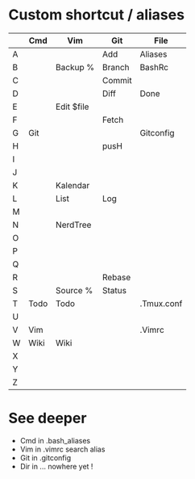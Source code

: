 # Custom shortcut / aliases


|   | Cmd  | Vim        | Git    | File |
| - | ---  | ---        | ---    | --- |
| A |      |            | Add    | Aliases |
| B |      | Backup %   | Branch | BashRc |
| C |      |            | Commit |   |
| D |      |            | Diff   | Done |
| E |      | Edit $file |        |   |
| F |      |            | Fetch  |   |
| G | Git  |            |        | Gitconfig |
| H |      |            | pusH   |   |
| I |      |            |        |   |
| J |      |            |        |   |
| K |      | Kalendar   |        |   |
| L |      | List       | Log    |   |
| M |      |            |        |   |
| N |      | NerdTree   |        |   |
| O |      |            |        |   |
| P |      |            |        |   |
| Q |      |            |        |   |
| R |      |            | Rebase |   |
| S |      | Source %   | Status |   |
| T | Todo | Todo       |        | .Tmux.conf |
| U |      |            |        |   |
| V | Vim  |            |        | .Vimrc |
| W | Wiki | Wiki       |        |   |
| X |      |            |        |   |
| Y |      |            |        |   |
| Z |      |            |        |   |

# See deeper

* Cmd in .bash_aliases
* Vim in .vimrc search alias
* Git in .gitconfig
* Dir in ... nowhere yet !
